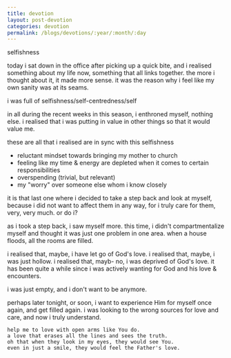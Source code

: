 ```yaml
---
title: devotion
layout: post-devotion
categories: devotion
permalink: /blogs/devotions/:year/:month/:day
---
```


selfishness

today i sat down in the office after picking up a quick bite, and i realised something about my life now, something that all links together. the more i thought about it, it made more sense. it was the reason why i feel like my own sanity was at its seams.

i was full of selfishness/self-centredness/self

in all during the recent weeks in this season, i enthroned myself, nothing else. i realised that i was putting in value in other things so that it would value me.

these are all that i realised are in sync with this selfishness
- reluctant mindset towards bringing my mother to church
- feeling like my time & energy are depleted when it comes to certain responsibilities
- overspending (trivial, but relevant)
- my "worry" over someone else whom i know closely

it is that last one where i decided to take a step back and look at myself, because i did not want to affect them in any way, for i truly care for them, very, very much. or do i?

as i took a step back, i saw myself more. this time, i didn't compartmentalize myself and thought it was just one problem in one area. when a house floods, all the rooms are filled.

i realised that, maybe, i have let go of God's love. i realised that, maybe, i was just hollow. i realised that, mayb- no, i was deprived of God's love. it has been quite a while since i was actively wanting for God and his love & encounters. 

i was just empty, and i don't want to be anymore.

perhaps later tonight, or soon, i want to experience Him for myself once again, and get filled again. i was looking to the wrong sources for love and care, and now i truly understand.

```
help me to love with open arms like You do.
a love that erases all the lines and sees the truth.
oh that when they look in my eyes, they would see You.
even in just a smile, they would feel the Father's love.
```

 